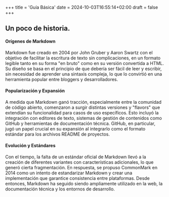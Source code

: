 +++
title = 'Guía Básica'
date = 2024-10-03T16:55:14+02:00
draft = false  
+++
## Un poco de historia.

#### Orígenes de Markdown

Markdown fue creado en 2004 por John Gruber y Aaron Swartz con el objetivo de facilitar la escritura de texto sin complicaciones, en un formato legible tanto en su forma "en bruto" como en su versión convertida a HTML. Su diseño se basa en el principio de que debería ser fácil de leer y escribir, sin necesidad de aprender una sintaxis compleja, lo que lo convirtió en una herramienta popular entre bloggers y desarrolladores.

#### Popularización y Expansión

A medida que Markdown ganó tracción, especialmente entre la comunidad de código abierto, comenzaron a surgir distintas versiones y "flavors" que extendían su funcionalidad para casos de uso específicos. Esto incluyó la integración con editores de texto, sistemas de gestión de contenidos como GitHub y herramientas de documentación técnica. GitHub, en particular, jugó un papel crucial en su expansión al integrarlo como el formato estándar para los archivos README de proyectos.

#### Evolución y Estándares

Con el tiempo, la falta de un estándar oficial de Markdown llevó a la creación de diferentes variantes con características adicionales, lo que generó cierta fragmentación. En respuesta, se propuso CommonMark en 2014 como un intento de estandarizar Markdown y crear una implementación que garantice consistencia entre plataformas. Desde entonces, Markdown ha seguido siendo ampliamente utilizado en la web, la documentación técnica y los entornos de desarrollo.
